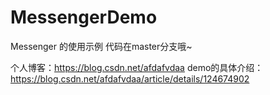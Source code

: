 # MessengerDemo
Messenger 的使用示例 代码在master分支哦~

个人博客：https://blog.csdn.net/afdafvdaa
demo的具体介绍：https://blog.csdn.net/afdafvdaa/article/details/124674902
